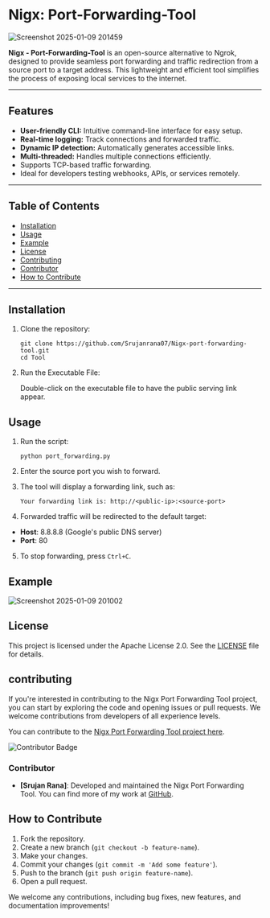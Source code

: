 # Nigx: Port-Forwarding-Tool

![Screenshot 2025-01-09 201459](https://github.com/user-attachments/assets/965e0f8b-b6c6-4ca4-acad-78a3c4aa5b03)

**Nigx - Port-Forwarding-Tool** is an open-source alternative to Ngrok, designed to provide seamless port forwarding and traffic redirection from a source port to a target address. This lightweight and efficient tool simplifies the process of exposing local services to the internet.

---

## Features

- **User-friendly CLI:** Intuitive command-line interface for easy setup.
- **Real-time logging:** Track connections and forwarded traffic.
- **Dynamic IP detection:** Automatically generates accessible links.
- **Multi-threaded:** Handles multiple connections efficiently.
- Supports TCP-based traffic forwarding.
- Ideal for developers testing webhooks, APIs, or services remotely.

---

## Table of Contents

- [Installation](#installation)
- [Usage](#usage)
- [Example](#example)
- [License](#license)
- [Contributing](#contributing)
- [Contributor](#contributor)
- [How to Contribute](#how-to-contribute)


---

## Installation

1. Clone the repository:

   ```
   git clone https://github.com/Srujanrana07/Nigx-port-forwarding-tool.git
   cd Tool
   ```
2. Run the Executable File:

   Double-click on the executable file to have the public serving link appear.

## Usage

1. Run the script:

   ```
   python port_forwarding.py
   ```
2. Enter the source port you wish to forward.
3. The tool will display a forwarding link, such as:
   ```
   Your forwarding link is: http://<public-ip>:<source-port>
   ```
4. Forwarded traffic will be redirected to the default target:

- **Host**: 8.8.8.8 (Google's public DNS server)
- **Port**: 80

5. To stop forwarding, press `Ctrl+C`.

 ## Example
![Screenshot 2025-01-09 201002](https://github.com/user-attachments/assets/2de39e34-bf79-4779-8198-c50d0fbd081d)

## License

This project is licensed under the Apache License 2.0. See the [LICENSE](https://github.com/Srujanrana07/Nigx-port-forwarding-tool/blob/main/LICENSE) file for details.

## contributing

If you're interested in contributing to the Nigx Port Forwarding Tool project, you can start by exploring the code and opening issues or pull requests. We welcome contributions from developers of all experience levels.

You can contribute to the [Nigx Port Forwarding Tool project here](https://github.com/Srujanrana07/Nigx-port-forwarding-tool).

![Contributor Badge](https://img.shields.io/github/contributors/Srujanrana07/Nigx-port-forwarding-tool?style=flat-square)

### Contributor

- **[Srujan Rana]**: Developed and maintained the Nigx Port Forwarding Tool. You can find more of my work at [GitHub](https://github.com/Srujanrana07).

## How to Contribute

1. Fork the repository.
2. Create a new branch (`git checkout -b feature-name`).
3. Make your changes.
4. Commit your changes (`git commit -m 'Add some feature'`).
5. Push to the branch (`git push origin feature-name`).
6. Open a pull request.

We welcome any contributions, including bug fixes, new features, and documentation improvements!
